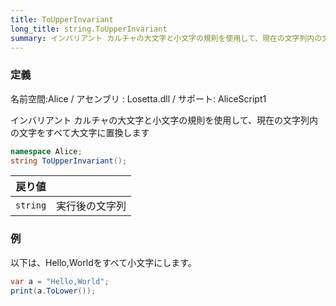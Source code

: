 ```yaml
---
title: ToUpperInvariant
long_title: string.ToUpperInvariant
summary: インバリアント カルチャの大文字と小文字の規則を使用して、現在の文字列内の文字をすべて大文字に置換します
---
```

### 定義
名前空間:Alice / アセンブリ : Losetta.dll / サポート: AliceScript1

インバリアント カルチャの大文字と小文字の規則を使用して、現在の文字列内の文字をすべて大文字に置換します

```cs title="AliceScript"
namespace Alice;
string ToUpperInvariant();
```

|戻り値| |
|-|-|
|`string`|実行後の文字列|

### 例
以下は、Hello,Worldをすべて小文字にします。

```cs title="AliceScript"
var a = "Hello,World";
print(a.ToLower()); 
```
